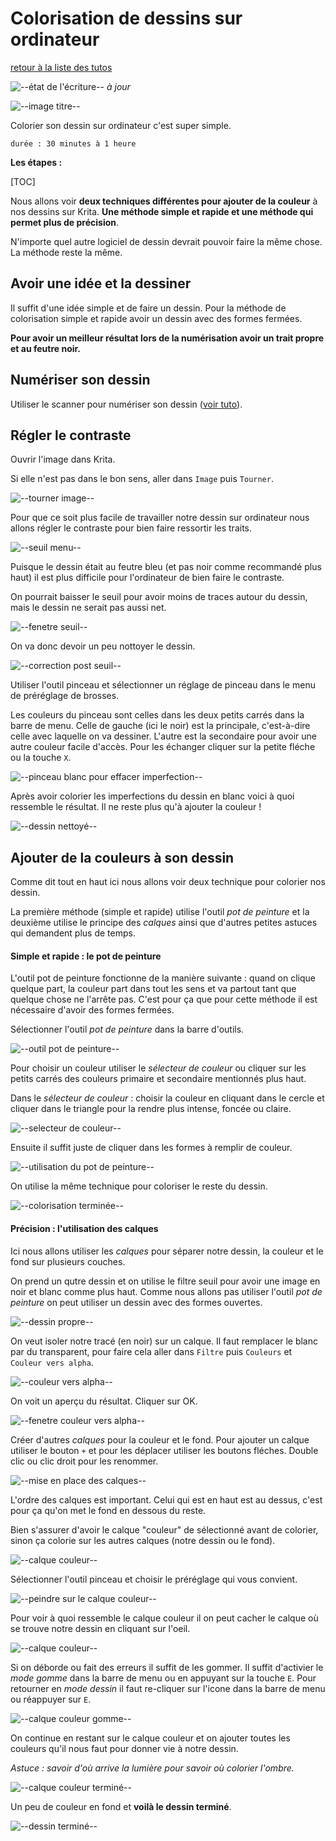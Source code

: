 # Colorisation de dessins sur ordinateur

[retour à la liste des tutos](faire.md)

![--état de l'écriture--](/imgplaceholder/balise_verte.png) *à jour*

![--image titre--](/faire/img/colorisation/krita_colorisation-pot-de-peinture.gif)

Colorier son dessin sur ordinateur c'est super simple.

```
durée : 30 minutes à 1 heure
```



**Les étapes :**

[TOC]

Nous allons voir **deux techniques différentes pour ajouter de la couleur** à nos dessins sur Krita. **Une méthode simple et rapide et une méthode qui permet plus de précision**.

N'importe quel autre logiciel de dessin devrait pouvoir faire la même chose. La méthode reste la même.



## Avoir une idée et la dessiner

Il  suffit d'une idée simple et de faire un dessin. Pour la méthode de  colorisation simple et rapide avoir un dessin avec des formes fermées.

**Pour avoir un meilleur résultat lors de la numérisation avoir un trait propre et au feutre noir.**

## Numériser son dessin

Utiliser le scanner pour numériser son dessin ([voir tuto](faire/colorisation.md)).



## Régler le contraste

Ouvrir l'image dans Krita.

Si elle n'est pas dans le bon sens, aller dans `Image` puis `Tourner`.

![--tourner image--](faire/img/colorisation/krita_image-tourner.png)



Pour  que ce soit plus facile de travailler notre dessin sur ordinateur nous  allons régler le contraste pour bien faire ressortir les traits.

![--seuil menu--](faire/img/colorisation/krita_colorisation-seuil-entoure.png)



Puisque  le dessin était au feutre bleu (et pas noir comme recommandé plus haut)  il est plus difficile pour l'ordinateur de bien faire le contraste.

On pourrait baisser le seuil pour avoir moins de traces autour du dessin, mais le dessin ne serait pas aussi net.

![--fenetre seuil--](faire/img/colorisation/krita_colorisation-seuil-fenetre-entoure.png)



On va donc devoir un peu nottoyer le dessin.

![--correction post seuil--](faire/img/colorisation/krita_colorisation-seuil-imperfections.png)



Utiliser l'outil pinceau et sélectionner un réglage de pinceau dans le menu de préréglage de brosses.

Les  couleurs du pinceau sont celles dans les deux petits carrés dans la  barre de menu. Celle de gauche (ici le noir) est la principale,  c'est-à-dire celle avec laquelle on va dessiner. L'autre est la  secondaire pour avoir une autre couleur facile d'accès. Pour les échanger cliquer sur la petite fléche ou la touche `X`.

![--pinceau blanc pour effacer imperfection--](faire/img/colorisation/krita_colorisation-pinceau-noir-blanc-entoure.png)



Après  avoir colorier les imperfections du dessin en blanc voici à quoi  ressemble le résultat. Il ne reste plus qu'à ajouter la couleur !

![--dessin nettoyé--](faire/img/colorisation/krita_colorisation-dessin-propre.png)



## Ajouter de la couleurs à son dessin

Comme dit tout en haut ici nous allons voir deux technique pour colorier nos dessin.

La première méthode (simple et rapide) utilise l'outil *pot de peinture* et la deuxième utilise le principe des *calques* ainsi que d'autres petites astuces qui demandent plus de temps.



#### Simple et rapide : le pot de peinture

L'outil  pot de peinture fonctionne de la manière suivante : quand on clique  quelque part, la couleur part dans tout les sens et va partout tant que  quelque chose ne l'arrête pas. C'est pour ça que pour cette méthode il est nécessaire d'avoir des  formes fermées.



Sélectionner l'outil *pot de peinture* dans la barre d'outils.

![--outil pot de peinture--](faire/img/colorisation/krita_colorisation-pot-de-peinture-entoure.png)



Pour choisir un couleur utiliser le *sélecteur de couleur* ou cliquer sur les petits carrés des couleurs primaire et secondaire mentionnés plus haut.

Dans le *sélecteur de couleur* : choisir la couleur en cliquant dans le cercle et cliquer dans le triangle pour la rendre plus intense, foncée ou claire.

![--selecteur de couleur--](faire/img/colorisation/krita_colorisation-selecteur-couleur.png)



Ensuite il suffit juste de cliquer dans les formes à remplir de couleur.

![--utilisation du pot de peinture--](faire/img/colorisation/krita_colorisation-pot-de-peinture.gif)



On utilise la même technique pour coloriser le reste du dessin.

![--colorisation terminée--](faire/img/colorisation/krita_colorisation-pot-de-peinture-couleur2.png)



#### Précision : l'utilisation des calques

Ici nous allons utiliser les *calques* pour séparer notre dessin, la couleur et le fond sur plusieurs couches.



On  prend un qutre dessin et on utilise le filtre seuil pour avoir une  image en noir et blanc comme plus haut. Comme nous allons pas utiliser  l'outil *pot de peinture* on peut utiliser un dessin avec des formes ouvertes.

![--dessin propre--](faire/img/colorisation/krita_colorisation-dessin-propre2.png)



On veut isoler notre tracé (en noir) sur un calque. Il faut remplacer le blanc par du transparent, pour faire cela aller dans `Filtre` puis `Couleurs` et `Couleur vers alpha`.

![--couleur vers alpha--](faire/img/colorisation/krita_colorisation-couleur-vers-alpha.png)



On voit un aperçu du résultat. Cliquer sur OK.

![--fenetre couleur vers alpha--](faire/img/colorisation/krita_colorisation-couleur-vers-alpha-fenetre.png)



Créer d'autres *calques* pour la couleur et le fond. Pour ajouter un calque utiliser le bouton `+` et pour les déplacer utiliser les boutons fléches. Double clic ou clic droit pour les renommer.

![--mise en place des calques--](faire/img/colorisation/krita_colorisation-creation-calque.gif)

L'ordre des calques est important. Celui qui est en haut est au dessus, c'est pour ça qu'on met le fond en dessous du reste.



Bien  s'assurer d'avoir le calque "couleur" de sélectionné avant de colorier,  sinon ça colorie sur les autres calques (notre dessin ou le fond).

![--calque couleur--](faire/img/colorisation/krita_colorisation-calque-couleur.png)



Sélectionner l'outil pinceau et choisir le préréglage qui vous convient.

![--peindre sur le calque couleur--](faire/img/colorisation/krita_colorisation-calque-couleur1.gif)



Pour voir à quoi ressemble le calque couleur il on peut cacher le calque où se trouve notre dessin en cliquant sur l'oeil.

![--calque couleur--](faire/img/colorisation/krita_colorisation-calque-couleur2.gif)



Si on déborde ou fait des erreurs il suffit de les gommer. Il suffit d'activier le *mode gomme* dans la barre de menu ou en appuyant sur la touche `E`. Pour retourner en *mode dessin* il faut re-cliquer sur l'icone dans la barre de menu ou réappuyer sur `E`.

![--calque couleur gomme--](faire/img/colorisation/krita_colorisation-calque-couleur-gomme.gif)



On continue en restant sur le calque couleur et on ajouter toutes les couleurs qu'il nous faut pour donner vie à notre dessin.

*Astuce : savoir d'où arrive la lumière pour savoir où colorier l'ombre.*

![--calque couleur terminé--](faire/img/colorisation/krita_colorisation-calque-couleur3.gif)



Un peu de couleur en fond et **voilà le dessin terminé**.

![--dessin terminé--](faire/img/colorisation/krita_colorisation2.png)
